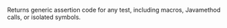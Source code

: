 Returns generic assertion code for any test, including macros, Javamethod calls, or isolated symbols.